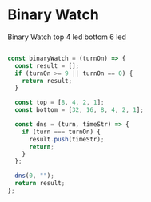 # Binary Watch

Binary Watch
top 4 led
bottom 6 led

```js

const binaryWatch = (turnOn) => {
  const result = [];
  if (turnOn >= 9 || turnOn == 0) {
    return result;
  }

  const top = [8, 4, 2, 1];
  const bottom = [32, 16, 8, 4, 2, 1];

  const dns = (turn, timeStr) => {
    if (turn === turnOn) {
      result.push(timeStr);
      return;
    }
  };

  dns(0, "");
  return result;
};

```

